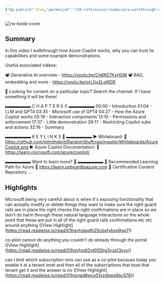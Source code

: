 ```yaml
---
{"dg-publish":true,"permalink":"/40-references/readwise/a-walkthrough-of-azure-copilot-what-it-is-how-it-works/","tags":["rw/articles"]}
---
```


![rw-book-cover](https://i.ytimg.com/vi/-qZZnwgb2ss/maxresdefault.jpg)

## Summary

In this video I walkthrough how Azure Copilot works, why you can trust its capabilities and some example demonstrations.

Useful associated videos:

📽️ Generative AI overview - https://youtu.be/Ch6KE7KxHGM
📽️ RAG, embedding and more - https://youtu.be/orLGv2LgWDE

🔎 Looking for content on a particular topic? Search the channel. If I have something it will be there!

▬▬▬▬▬▬  C H A P T E R S ⏰  ▬▬▬▬▬▬
00:00 - Introduction
01:04 - LLM and GPT4
03:35 - Microsoft use of GPT4
04:27 - How the Azure Copilot works
05:19 - Interaction components
13:10 - Permissions and enforcement
17:37 - Little demonstration
28:17 - Restricting Copilot subs and actions
32:16 - Summary

▬▬▬▬▬▬  K E Y   L I N K S 🔗 ▬▬▬▬▬▬
► Whiteboard:
🔗 https://github.com/johnthebrit/RandomStuff/raw/master/Whiteboards/AzureCopilot.png
► Azure Copilot Documentation:
🔗 https://learn.microsoft.com/azure/copilot/

▬▬▬▬▬▬  Want to learn more? 🚀  ▬▬▬▬▬▬ 
📖 Recommended Learning Path for Azure
🔗 https://learn.onboardtoazure.com
🥇 Certification Content Repository
...

## Highlights

Microsoft being very careful about is when it's exposing functionality that can actually modify or delete things they want to make sure the right guard rails are in place the right checks the right confirmations are in place so we don't do harm through these natural language interactions so the whole point that these are put in all of the right guard rails
confirmations etc etc around anything ([View Highlight] (https://read.readwise.io/read/01hgvhgjaqfh25cba1ybzp9gq7))


co-pilot cannot do anything you couldn't do already through the portal ([View Highlight] (https://read.readwise.io/read/01hgvhsdt2vt055hg3yza13syx))


can I limit which subscription ions can use as a co-pilot because today you
enable it at a tenant level and then all of the subscriptions that trust that tenant get it and the answer is no ([View Highlight] (https://read.readwise.io/read/01hgvjad8wce51xzdbwp8sc576))


